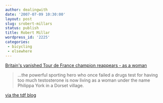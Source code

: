 ```yaml
---
author: dealingwith
date: '2007-07-09 10:30:00'
layout: post
slug: srobert-millars
status: publish
title: Robert Millar
wordpress_id: '2225'
categories:
 - bicycling
 - elsewhere
---
```


[Britain's vanished Tour de France champion reappears - as a woman][1]

> ...the powerful sporting hero who once failed a drugs test for having too
much testosterone is now living as a woman under the name Philippa York in a
Dorset village.

[via the tdf blog][2]

   [1]: http://www.dailymail.co.uk/pages/live/articles/news/news.html?in_article_id=466755&in_page_id=1766&ito=1490

   [2]: http://feeds.feedburner.com/~r/typepad/tdfblog/~3/131495878/robert-millar-f.html

